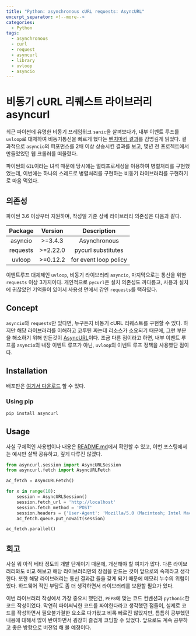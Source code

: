 ```yaml
---
title: "Python: asynchronous cURL requests: AsyncURL"
excerpt_separator: <!--more-->
categories:
  - Python
tags: 
  - asynchronous 
  - curl 
  - request 
  - asyncurl 
  - library 
  - uvloop 
  - asyncio 
---
```


# 비동기 cURL 리퀘스트 라이브러리 asyncurl
최근 파이썬에 유명한 비동기 프레임워크 `sanic`을 살펴보다가, 내부 이벤트 루프를 `uvloop`로 대체하여 비동기통신을 빠르게 했다는 [벤치마킹 결과](/python/uvloop/)를 감명깊게 읽었다.
결과적으로 `asyncio`의 퍼포먼스를 2배 이상 상승시킨 결과를 보고, 몇년 전 프로젝트에서 만들었었던 웹 크롤러를 떠올렸다.

파이썬의 `GIL`이라는 녀석 때문에 당시에는 멀티프로세싱을 이용하여 병렬처리를 구현했었는데, 이번에는 하나의 스레드로 병렬처리를 구현하는 비동기 라이브러리를 구현하기로 마음 먹었다.

## 의존성
파이썬 3.6 이상부터 지원하며, 작성일 기준 상세 라이브러리 의존성은 다음과 같다.

| Package  | Version  | Description           |
| :-:      | :-:      | :-:                   |
| asyncio  | >=3.4.3  | Asynchronous          |
| requests | >=2.22.0 | pycurl substitutes    |
| uvloop   | >=0.12.2 | for event loop policy |

이벤트루프 대체제인 `uvloop`, 비동기 라이브러리 `asyncio`, 마지막으로는 통신을 위한 `requests` 이상 3가지이다.
개인적으로 `pycurl`은 설치 의존성도 까다롭고, 사용과 설치에 귀찮았던 기억들이 있어서 사용성 면에서 갑인 `requests`를 택하였다.

<!--more-->

## Concept
`asyncio`와 `requests`만 있다면, 누구든지 비동기 cURL 리퀘스트를 구현할 수 있다.
하지만 해당 라이브러리를 이해하고 코루틴 짜는데 리소스가 소요되기 때문에, 그런 부분을 해소하기 위해 만든것이 [AsyncURL](https://pypi.org/project/asyncurl/)이다. 
조금 다른 점이라고 하면, 내부 이벤트 루프를 `asyncio`의 내장 이벤트 루프가 아닌, `uvloop`의 이벤트 루프 정책을 사용했단 점이다.

## Installation
배포판은 [여기서 다운로드](https://github.com/hidden-function/asyncurl/releases) 할 수 있다.

### Using pip
```python
pip install asyncurl
```

## Usage 
사실 구체적인 사용법이나 내용은 [README.md](https://github.com/hidden-function/asyncurl)에서 확인할 수 있고, 이번 포스팅에서는 예시만 살짝 공유하고, 깊게 다루진 않겠다.
```python
from asyncurl.session import AsyncURLSession
from asyncurl.fetch import AsyncURLFetch

ac_fetch = AsyncURLFetch()

for x in range(10):
    session = AsyncURLSession()
    session.fetch_url = 'http://localhost' 
    session.fetch_method = 'POST'
    session.headers = {'User-Agent': 'Mozilla/5.0 (Macintosh; Intel Mac OS X 10_11_5) AppleWebKit/537.36 (KHTML, like Gecko) Chrome/50.0.2661.102 Safari/537.36'}
    ac_fetch.queue.put_nowait(session)

ac_fetch.parallel()
```

## 회고 
사실 뭐 아직 베타 정도의 개발 단계이기 때문에, 개선해야 할 여지가 많다. 다른 라이브러리와도 비교 해보고 해당 라이브러리만의 장점을 만드는 것이 앞으로의 숙제라고 생각한다.
또한 해당 라이브러리는 통신 결과값 들을 갖게 되기 때문에 메모리 누수의 위험이 있다. 하드웨어 적인 부담도 좀 더 생각하면서 라이브러리를 보완할 필요가 있다.

이번 라이브러리 작성에서 가장 중요시 했던건, `PEP8`에 맞는 코드 컨벤션과 `pythonic`한 코드 작성이었다. 막연히 파이써닉한 코드를 짜야한다라고 생각했던 점들이, 실제로 코드를 작성하면서
필요불가결한 요소로 다가왔고 비록 빠르진 않았지만, 틈틈히 공부했던 내용에 대해서 많이 반여하면서 굉장히 즐겁게 코딩할 수 있었다. 앞으로도 계속 공부하고 좋은 방향으로 버전업 해 볼 예정이다.

